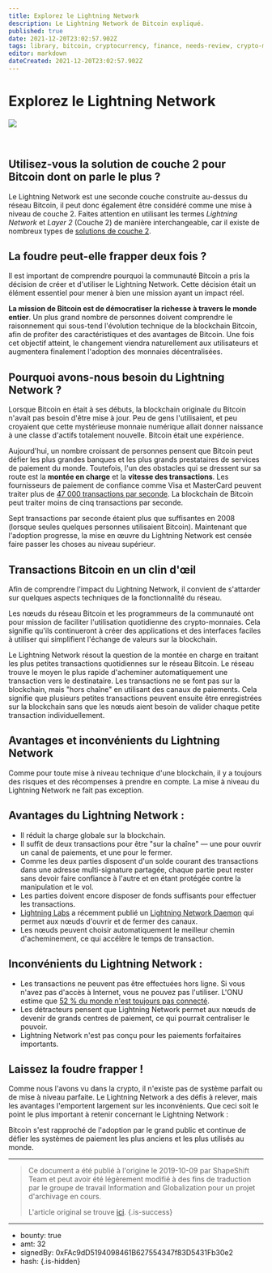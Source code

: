 ```yaml
---
title: Explorez le Lightning Network
description: Le Lightning Network de Bitcoin expliqué.
published: true
date: 2021-12-20T23:02:57.902Z
tags: library, bitcoin, cryptocurrency, finance, needs-review, crypto-monnaie
editor: markdown
dateCreated: 2021-12-20T23:02:57.902Z
---
```


# Explorez le Lightning Network

![](https://assets.website-files.com/5e9a09610b7dce71f87f7f17/5e9f2d02abcb346114906803_1_dhos9CTQ-7TLBj11jBNDxQ.png)

<br/>

## Utilisez-vous la solution de couche 2 pour Bitcoin dont on parle le plus ?

Le Lightning Network est une seconde couche construite au-dessus du réseau Bitcoin, il peut donc également être considéré comme une mise à niveau de couche 2. Faites attention en utilisant les termes *Lightning Network* et *Layer 2* (Couche 2) de manière interchangeable, car il existe de nombreux types de [solutions de couche 2](https://hackernoon.com/2019-blockchain-layer-2-solution-review-d00385147396#71f4).<br/> 

## La foudre peut-elle frapper deux fois ?

Il est important de comprendre pourquoi la communauté Bitcoin a pris la décision de créer et d'utiliser le Lightning Network. Cette décision était un élément essentiel pour mener à bien une mission ayant un impact réel.

**La mission de Bitcoin est de démocratiser la richesse à travers le monde entier**. Un plus grand nombre de personnes doivent comprendre le raisonnement qui sous-tend l'évolution technique de la blockchain Bitcoin, afin de profiter des caractéristiques et des avantages de Bitcoin. Une fois cet objectif atteint, le changement viendra naturellement aux utilisateurs et augmentera finalement l'adoption des monnaies décentralisées.<br/>

## Pourquoi avons-nous besoin du Lightning Network ?

Lorsque Bitcoin en était à ses débuts, la blockchain originale du Bitcoin n'avait pas besoin d'être mise à jour. Peu de gens l'utilisaient, et peu croyaient que cette mystérieuse monnaie numérique allait donner naissance à une classe d'actifs totalement nouvelle. Bitcoin était une expérience.

Aujourd'hui, un nombre croissant de personnes pensent que Bitcoin peut défier les plus grandes banques et les plus grands prestataires de services de paiement du monde. Toutefois, l'un des obstacles qui se dressent sur sa route est la **montée en charge** et la **vitesse des transactions**. Les fournisseurs de paiement de confiance comme Visa et MasterCard peuvent traiter plus de [47 000 transactions par seconde](https://hackernoon.com/2019-blockchain-layer-2-solution-review-d00385147396#1cee). La blockchain de Bitcoin peut traiter moins de cinq transactions par seconde.

Sept transactions par seconde étaient plus que suffisantes en 2008 (lorsque seules quelques personnes utilisaient Bitcoin). Maintenant que l'adoption progresse, la mise en œuvre du Lightning Network est censée faire passer les choses au niveau supérieur.<br/>

## Transactions Bitcoin en un clin d'œil

Afin de comprendre l'impact du Lightning Network, il convient de s'attarder sur quelques aspects techniques de la fonctionnalité du réseau.

Les nœuds du réseau Bitcoin et les programmeurs de la communauté ont pour mission de faciliter l'utilisation quotidienne des crypto-monnaies. Cela signifie qu'ils continueront à créer des applications et des interfaces faciles à utiliser qui simplifient l'échange de valeurs sur la blockchain.

Le Lightning Network résout la question de la montée en charge en traitant les plus petites transactions quotidiennes sur le réseau Bitcoin. Le réseau trouve le moyen le plus rapide d'acheminer automatiquement une transaction vers le destinataire. Les transactions ne se font pas sur la blockchain, mais "hors chaîne" en utilisant des canaux de paiements. Cela signifie que plusieurs petites transactions peuvent ensuite être enregistrées sur la blockchain sans que les nœuds aient besoin de valider chaque petite transaction individuellement.<br/> 

## Avantages et inconvénients du Lightning Network

Comme pour toute mise à niveau technique d'une blockchain, il y a toujours des risques et des récompenses à prendre en compte. La mise à niveau du Lightning Network ne fait pas exception.

## Avantages du Lightning Network :

* Il réduit la charge globale sur la blockchain.
* Il suffit de deux transactions pour être "sur la chaîne" — une pour ouvrir un canal de paiements, et une pour le fermer.
* Comme les deux parties disposent d'un solde courant des transactions dans une adresse multi-signature partagée, chaque partie peut rester sans devoir faire confiance à l'autre et en étant protégée contre la manipulation et le vol.
* Les parties doivent encore disposer de fonds suffisants pour effectuer les transactions.
* [Lightning Labs](https://twitter.com/lightning?lang=en) a récemment publié un [Lightning Network Daemon](https://github.com/lightningnetwork/lnd) qui permet aux nœuds d'ouvrir et de fermer des canaux.
* Les nœuds peuvent choisir automatiquement le meilleur chemin d'acheminement, ce qui accélère le temps de transaction.

## Inconvénients du Lightning Network :

* Les transactions ne peuvent pas être effectuées hors ligne. Si vous n'avez pas d'accès à Internet, vous ne pouvez pas l'utiliser. L'ONU estime que [52 % du monde n'est toujours pas connecté](https://www.itu.int/dms_pub/itu-s/opb/pol/S-POL-BROADBAND.18-2017-PDF-E.pdf).
* Les détracteurs pensent que Lightning Network permet aux nœuds de devenir de grands centres de paiement, ce qui pourrait centraliser le pouvoir.
* Lightning Network n'est pas conçu pour les paiements forfaitaires importants.

## Laissez la foudre frapper !

Comme nous l'avons vu dans la crypto, il n'existe pas de système parfait ou de mise à niveau parfaite. Le Lightning Network a des défis à relever, mais les avantages l'emportent largement sur les inconvénients. Que ceci soit le point le plus important à retenir concernant le Lightning Network :

Bitcoin s'est rapproché de l'adoption par le grand public et continue de défier les systèmes de paiement les plus anciens et les plus utilisés au monde.<br/> 

---

> Ce document a été publié à l'origine le 2019-10-09 par ShapeShift Team et peut avoir été légèrement modifié à des fins de traduction par le groupe de travail Information and Globalization pour un projet d'archivage en cours.
>
> L'article original se trouve [ici](https://shapeshift.com/library/ride-the-lightning-network).
{.is-success}

---

- bounty: true
- amt: 32
- signedBy: 0xFAc9dD5194098461B627554347f83D5431Fb30e2
- hash: 
{.is-hidden}